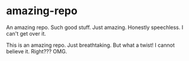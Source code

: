 # amazing-repo
An amazing repo. Such good stuff. Just amazing. Honestly speechless. I can't get over it.

This is an amazing repo. Just breathtaking. But what a twist! I cannot believe it. Right??? OMG.
